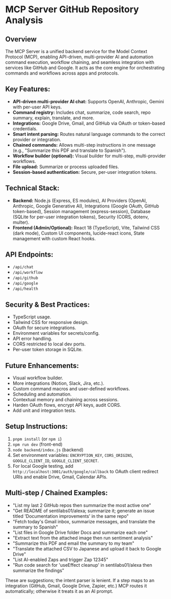 # MCP Server GitHub Repository Analysis

## Overview
The MCP Server is a unified backend service for the Model Context Protocol (MCP), enabling API-driven, multi-provider AI and automation command execution, workflow chaining, and seamless integration with services like GitHub and Google. It acts as the core engine for orchestrating commands and workflows across apps and protocols.

## Key Features:
*   **API-driven multi-provider AI chat:** Supports OpenAI, Anthropic, Gemini with per-user API keys.
*   **Command registry:** Includes chat, summarize, code search, repo summary, explain, translate, and more.
*   **Integrations:** Google Drive, Gmail, and GitHub via OAuth or token-based credentials.
*   **Smart intent parsing:** Routes natural language commands to the correct provider or integration.
*   **Chained commands:** Allows multi-step instructions in one message (e.g., "Summarize this PDF and translate to Spanish").
*   **Workflow builder (optional):** Visual builder for multi-step, multi-provider workflows.
*   **File upload:** Summarize or process uploaded files.
*   **Session-based authentication:** Secure, per-user integration tokens.

## Technical Stack:
*   **Backend:** Node.js (Express, ES modules), AI Providers (OpenAI, Anthropic, Google Generative AI), Integrations (Google OAuth, GitHub token-based), Session management (express-session), Database (SQLite for per-user integration tokens), Security (CORS, dotenv, multer).
*   **Frontend (Admin/Optional):** React 18 (TypeScript), Vite, Tailwind CSS (dark mode), Custom UI components, lucide-react icons, State management with custom React hooks.

## API Endpoints:
*   `/api/chat`
*   `/api/workflow`
*   `/api/github`
*   `/api/google`
*   `/api/health`

## Security & Best Practices:
*   TypeScript usage.
*   Tailwind CSS for responsive design.
*   OAuth for secure integrations.
*   Environment variables for secrets/config.
*   API error handling.
*   CORS restricted to local dev ports.
*   Per-user token storage in SQLite.

## Future Enhancements:
*   Visual workflow builder.
*   More integrations (Notion, Slack, Jira, etc.).
*   Custom command macros and user-defined workflows.
*   Scheduling and automation.
*   Contextual memory and chaining across sessions.
*   Harden OAuth flows, encrypt API keys, audit CORS.
*   Add unit and integration tests.

## Setup Instructions:
1.  `pnpm install` (or `npm i`)
2.  `npm run dev` (front-end)
3.  `node backend/index.js` (backend)
4.  Set environment variables: `ENCRYPTION_KEY`, `CORS_ORIGINS`, `GOOGLE_CLIENT_ID`, `GOOGLE_CLIENT_SECRET`.
5.  For local Google testing, add `http://localhost:3001/auth/google/callback` to OAuth client redirect URIs and enable Drive, Gmail, Calendar APIs.

## Multi-step / Chained Examples:
*   "List my last 2 GitHub repos then summarize the most active one"
*   "Get README of sentilabs01/alexa; summarize it; generate an issue titled 'Documentation improvements' in the same repo"
*   "Fetch today's Gmail inbox, summarize messages, and translate the summary to Spanish"
*   "List files in Google Drive folder Docs and summarize each one"
*   "Extract text from the attached image then run sentiment analysis"
*   "Summarize this PDF and email the summary to my team"
*   "Translate the attached CSV to Japanese and upload it back to Google Drive"
*   "List AI-enabled Zaps and trigger Zap 12345"
*   "Run code search for 'useEffect cleanup' in sentilabs01/alexa then summarize the findings"

These are suggestions; the intent parser is lenient. If a step maps to an integration (GitHub, Gmail, Google Drive, Zapier, etc.) MCP routes it automatically; otherwise it treats it as an AI prompt.

